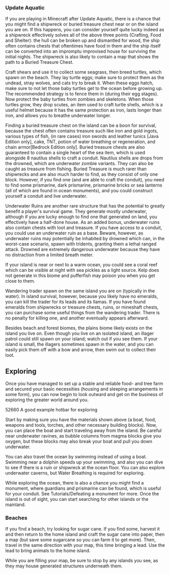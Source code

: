 ### Update Aquatic
If you are playing in Minecraft after Update Aquatic, there is a chance  that you might find a shipwreck or buried treasure chest near or on the island you are on. If this happens, you can consider yourself quite lucky indeed as a shipwreck effectively solves all of the above three points (Crafting, Food and Shelter): the hull can be broken up and dismantled for wood, the ship often contains chests that oftentimes have food in them and the ship itself can be converted into an impromptu improvised house for surviving the initial nights. The shipwreck is also likely to contain a map that shows the path to a Buried Treasure Chest.

Craft shears and use it to collect some seagrass, then breed turtles, which spawn on the beach. They lay turtle eggs; make sure to protect them as the undead, stray wolves, and cats try to break it. When these eggs hatch, make sure to not let those baby turtles get to the ocean before growing up. The recommended strategy is to fence them in (during their egg stages). Now protect the baby turtles from zombies and skeletons. When those turtles grow, they drop scutes, an item used to craft turtle shells, which is a useful helmet because it has the same protection as iron, lasts longer than iron, and allows you to breathe underwater longer.

Finding a buried treasure chest on the island can be a boon for survival, because the chest often contains treasure such like iron and gold ingots, various types of fish, (in rare cases) iron swords and leather tunics ‌[Java Edition  only], cake, TNT, potion of water breathing or regeneration, and chain armor‌[Bedrock Edition  only]. Buried treasure chests are also guaranteed to contain a single heart of the sea item, which is used alongside 8 nautilus shells to craft a conduit. Nautilus shells are drops from the drowned, which are underwater zombie variants. They can also be caught as treasure from fishing. Buried Treasure is much rarer than shipwrecks and are also much harder to find, as they consist of only one block. However, if you find one (and are able to craft the conduit), you need to find some prismarine, dark prismarine, prismarine bricks or sea lanterns (all of which are found in ocean monuments), and you could construct yourself a conduit and live underwater.

Underwater Ruins are another rare structure that has the potential to greatly benefit a player's survival game. They generate mostly underwater, although if you are lucky enough to find one that generated on land, you effectively have a half-done house. As an added bonus, underwater ruins also contain chests with loot and treasure. If you have access to a conduit, you could use an underwater ruin as a base. Beware, however, as underwater ruins may potentially be inhabited by drowned which can, in the worst-case scenario, spawn with tridents, granting them a lethal ranged attack. Drowned are extremely dangerous underwater because they have no distraction from a limited breath meter.

If your island is near or next to a warm ocean, you could see a coral reef which can be visible at night with sea pickles as a light source. Kelp does not generate in this biome and pufferfish may poison you when you get close to them.

Wandering trader spawn on the same island you are on (typically in the water). In island survival, however, because you likely have no emeralds, you can kill the trader for its leads and its llamas. If you have found emeralds from shipwrecks or treasure chests, ruins, or mineshaft chests, you can purchase some useful things from the wandering trader. There is no penalty for killing one, and another eventually appears afterward.

Besides beach and forest biomes, the plains biome likely exists on the island you live on. Even though you live on an isolated island, an illager patrol could still spawn on your island; watch out if you see them. If your island is small, the illagers sometimes spawn in the water, and you can easily pick them off with a bow and arrow, then swim out to collect their loot.

## Exploring
Once you have managed to set up a stable and reliable food- and tree farm and secured your basic necessities (housing and sleeping arrangements in some form), you can now begin to look outward and get on the business of exploring the greater world around you.



52660
A good example hotbar for exploring



Start by making sure you have the materials shown above (a boat, food, weapons and tools, torches, and other necessary building blocks). Now, you can place the boat and start traveling away from the island. Be careful near underwater ravines, as bubble columns from magma blocks give you oxygen, but these blocks may also break your boat and pull you down underwater.

You can also travel the ocean by swimming instead of using a boat. Swimming near a dolphin speeds up your swimming, and also you can dive to see if there is a ruin or shipwreck at the ocean floor. You can also explore underwater caverns, but Water Breathing is required for exploring.

While exploring the ocean, there is also a chance you might find a monument, where guardians and prismarine can be found, which is useful for your conduit. See Tutorials/Defeating a monument for more. Once the island is out of sight, you can start searching for other islands or the mainland.

### Beaches
If you find a beach, try looking for sugar cane. If you find some, harvest it and then return to the home island and craft the sugar cane into paper, then a map (but save some sugarcane so you can farm it to get more). Then, travel in the same direction with your map, this time bringing a lead. Use the lead to bring animals to the home island.

While you are filling your map, be sure to stop by any islands you see, as they may house generated structures underneath them.

